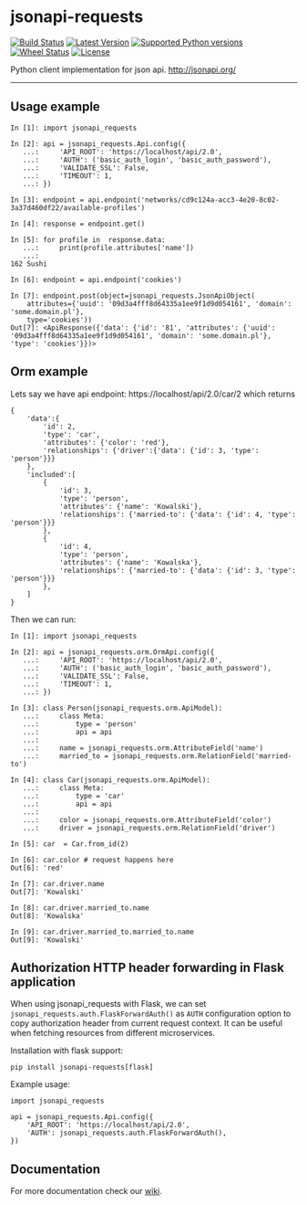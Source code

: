 # jsonapi-requests

[![Build Status](https://travis-ci.org/socialwifi/jsonapi-requests.svg?branch=master)](https://travis-ci.org/socialwifi/jsonapi-requests)
[![Latest Version](https://img.shields.io/pypi/v/jsonapi-requests.svg)](https://github.com/socialwifi/jsonapi-requests/blob/master/CHANGELOG.md)
[![Supported Python versions](https://img.shields.io/pypi/pyversions/jsonapi-requests.svg)](https://pypi.python.org/pypi/jsonapi-requests/)
[![Wheel Status](https://img.shields.io/pypi/wheel/jsonapi-requests.svg)](https://pypi.python.org/pypi/jsonapi-requests/)
[![License](https://img.shields.io/pypi/l/jsonapi-requests.svg)](https://github.com/socialwifi/jsonapi-requests/blob/master/LICENSE)

Python client implementation for json api. http://jsonapi.org/

----
## Usage example

    In [1]: import jsonapi_requests

    In [2]: api = jsonapi_requests.Api.config({
       ...:     'API_ROOT': 'https://localhost/api/2.0',
       ...:     'AUTH': ('basic_auth_login', 'basic_auth_password'),
       ...:     'VALIDATE_SSL': False,
       ...:     'TIMEOUT': 1,
       ...: })

    In [3]: endpoint = api.endpoint('networks/cd9c124a-acc3-4e20-8c02-3a37d460df22/available-profiles')

    In [4]: response = endpoint.get()

    In [5]: for profile in  response.data:
       ...:     print(profile.attributes['name'])
       ...:
    162 Sushi

    In [6]: endpoint = api.endpoint('cookies')

    In [7]: endpoint.post(object=jsonapi_requests.JsonApiObject(
        attributes={'uuid': '09d3a4fff8d64335a1ee9f1d9d054161', 'domain': 'some.domain.pl'},
        type='cookies'))
    Out[7]: <ApiResponse({'data': {'id': '81', 'attributes': {'uuid': '09d3a4fff8d64335a1ee9f1d9d054161', 'domain': 'some.domain.pl'}, 'type': 'cookies'}})>

## Orm example

Lets say we have api endpoint: https://localhost/api/2.0/car/2
which returns

    {
        'data':{
            'id': 2,
            'type': 'car',
            'attributes': {'color': 'red'},
            'relationships': {'driver':{'data': {'id': 3, 'type': 'person'}}}
        },
        'included':[
            {
                'id': 3,
                'type': 'person',
                'attributes': {'name': 'Kowalski'},
                'relationships': {'married-to': {'data': {'id': 4, 'type': 'person'}}}
            },
            {
                'id': 4,
                'type': 'person',
                'attributes': {'name': 'Kowalska'},
                'relationships': {'married-to': {'data': {'id': 3, 'type': 'person'}}}
            },
        ]
    }

Then we can run:

    In [1]: import jsonapi_requests

    In [2]: api = jsonapi_requests.orm.OrmApi.config({
       ...:     'API_ROOT': 'https://localhost/api/2.0',
       ...:     'AUTH': ('basic_auth_login', 'basic_auth_password'),
       ...:     'VALIDATE_SSL': False,
       ...:     'TIMEOUT': 1,
       ...: })

    In [3]: class Person(jsonapi_requests.orm.ApiModel):
       ...:     class Meta:
       ...:         type = 'person'
       ...:         api = api
       ...:
       ...:     name = jsonapi_requests.orm.AttributeField('name')
       ...:     married_to = jsonapi_requests.orm.RelationField('married-to')

    In [4]: class Car(jsonapi_requests.orm.ApiModel):
       ...:     class Meta:
       ...:         type = 'car'
       ...:         api = api
       ...:
       ...:     color = jsonapi_requests.orm.AttributeField('color')
       ...:     driver = jsonapi_requests.orm.RelationField('driver')

    In [5]: car  = Car.from_id(2)

    In [6]: car.color # request happens here
    Out[6]: 'red'

    In [7]: car.driver.name
    Out[7]: 'Kowalski'

    In [8]: car.driver.married_to.name
    Out[8]: 'Kowalska'

    In [9]: car.driver.married_to.married_to.name
    Out[9]: 'Kowalski'

## Authorization HTTP header forwarding in Flask application

When using jsonapi\_requests with Flask, we can set `jsonapi_requests.auth.FlaskForwardAuth()` as `AUTH` configuration option to copy authorization header from current request context.
It can be useful when fetching resources from different microservices.

Installation with flask support:

    pip install jsonapi-requests[flask]

Example usage:

    import jsonapi_requests

    api = jsonapi_requests.Api.config({
        'API_ROOT': 'https://localhost/api/2.0',
        'AUTH': jsonapi_requests.auth.FlaskForwardAuth(),
    })

## Documentation
For more documentation check our [wiki](https://github.com/socialwifi/jsonapi-requests/wiki).
